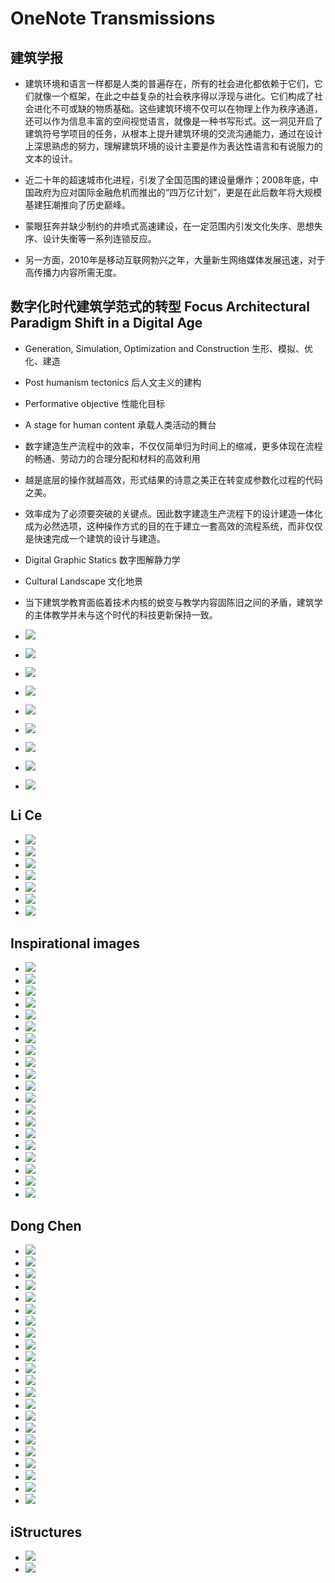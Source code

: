 # OneNote Transmissions

## 建筑学报
- 建筑环境和语言一样都是人类的普遍存在，所有的社会进化都依赖于它们，它们就像一个框架，在此之中益复杂的社会秩序得以浮现与进化。它们构成了社会进化不可或缺的物质基础。这些建筑环境不仅可以在物理上作为秩序通道，还可以作为信息丰富的空间视觉语言，就像是一种书写形式。这一洞见开启了建筑符号学项目的任务，从根本上提升建筑环境的交流沟通能力，通过在设计上深思熟虑的努力，理解建筑环境的设计主要是作为表达性语言和有说服力的文本的设计。

- 近二十年的超速城市化进程，引发了全国范围的建设量爆炸；2008年底，中国政府为应对国际金融危机而推出的“四万亿计划”，更是在此后数年将大规模基建狂潮推向了历史巅峰。

- 蒙眼狂奔并缺少制约的井喷式高速建设，在一定范围内引发文化失序、思想失序、设计失衡等一系列连锁反应。

- 另一方面，2010年是移动互联网勃兴之年，大量新生网络媒体发展迅速，对于高传播力内容所需无度。

## 数字化时代建筑学范式的转型 Focus Architectural Paradigm Shift in a Digital Age

- Generation, Simulation, Optimization and Construction 生形、模拟、优化、建造

- Post humanism tectonics 后人文主义的建构

- Performative objective 性能化目标

- A stage for human content  承载人类活动的舞台

- 数字建造生产流程中的效率，不仅仅简单归为时间上的缩减，更多体现在流程的畅通、劳动力的合理分配和材料的高效利用

- 越是底层的操作就越高效，形式结果的诗意之美正在转变成参数化过程的代码之美。

- 效率成为了必须要突破的关键点。因此数字建造生产流程下的设计建造一体化成为必然选项，这种操作方式的目的在于建立一套高效的流程系统，而非仅仅是快速完成一个建筑的设计与建造。

- Digital Graphic Statics 数字图解静力学

- Cultural Landscape 文化地景

- 当下建筑学教育面临着技术内核的蜕变与教学内容固陈旧之间的矛盾，建筑学的主体教学并未与这个时代的科技更新保持一致。

- ![](12_OneNoteTransmisions/12_OneNoteTransmisions_2022-11-19-15-36-14.png)
- ![](12_OneNoteTransmisions/12_OneNoteTransmisions_2022-11-19-15-36-23.png)
- ![](12_OneNoteTransmisions/12_OneNoteTransmisions_2022-11-19-15-36-28.png)
- ![](12_OneNoteTransmisions/12_OneNoteTransmisions_2022-11-19-15-36-33.png)
- ![](12_OneNoteTransmisions/12_OneNoteTransmisions_2022-11-19-15-36-37.png)
- ![](12_OneNoteTransmisions/12_OneNoteTransmisions_2022-11-19-15-36-41.png)
- ![](12_OneNoteTransmisions/12_OneNoteTransmisions_2022-11-19-15-36-45.png)
- ![](12_OneNoteTransmisions/12_OneNoteTransmisions_2022-11-19-15-36-49.png)
- ![](12_OneNoteTransmisions/12_OneNoteTransmisions_2022-11-19-15-36-53.png)

## Li Ce
- ![](12_OneNoteTransmisions/12_OneNoteTransmisions_2022-11-19-15-31-11.png)
- ![](12_OneNoteTransmisions/12_OneNoteTransmisions_2022-11-19-15-31-15.png)
- ![](12_OneNoteTransmisions/12_OneNoteTransmisions_2022-11-19-15-31-18.png)
- ![](12_OneNoteTransmisions/12_OneNoteTransmisions_2022-11-19-15-31-21.png)
- ![](12_OneNoteTransmisions/12_OneNoteTransmisions_2022-11-19-15-31-25.png)
- ![](12_OneNoteTransmisions/12_OneNoteTransmisions_2022-11-19-15-31-28.png)
- ![](12_OneNoteTransmisions/12_OneNoteTransmisions_2022-11-19-15-31-31.png)

## Inspirational images

- ![](12_OneNoteTransmisions/12_OneNoteTransmisions_2022-11-19-15-37-55.png)
- ![](12_OneNoteTransmisions/12_OneNoteTransmisions_2022-11-19-15-38-08.png)
- ![](12_OneNoteTransmisions/12_OneNoteTransmisions_2022-11-19-15-38-27.png)
- ![](12_OneNoteTransmisions/12_OneNoteTransmisions_2022-11-19-15-38-37.png)
- ![](12_OneNoteTransmisions/12_OneNoteTransmisions_2022-11-19-15-39-00.png)
- ![](12_OneNoteTransmisions/12_OneNoteTransmisions_2022-11-19-15-39-03.png)
- ![](12_OneNoteTransmisions/12_OneNoteTransmisions_2022-11-19-15-39-05.png)
- ![](12_OneNoteTransmisions/12_OneNoteTransmisions_2022-11-19-15-43-42.png)
- ![](12_OneNoteTransmisions/12_OneNoteTransmisions_2022-11-19-15-44-24.png)
- ![](12_OneNoteTransmisions/12_OneNoteTransmisions_2022-11-19-15-44-37.png)
- ![](12_OneNoteTransmisions/12_OneNoteTransmisions_2022-11-19-15-46-24.png)
- ![](12_OneNoteTransmisions/12_OneNoteTransmisions_2022-11-19-15-46-27.png)
- ![](12_OneNoteTransmisions/12_OneNoteTransmisions_2022-11-19-15-46-30.png)
- ![](12_OneNoteTransmisions/12_OneNoteTransmisions_2022-11-19-15-46-36.png)
- ![](12_OneNoteTransmisions/12_OneNoteTransmisions_2022-11-19-15-46-38.png)
- ![](12_OneNoteTransmisions/12_OneNoteTransmisions_2022-11-19-15-46-45.png)
- ![](12_OneNoteTransmisions/12_OneNoteTransmisions_2022-11-19-15-46-48.png)
- ![](12_OneNoteTransmisions/12_OneNoteTransmisions_2022-11-19-15-47-27.png)
- ![](12_OneNoteTransmisions/12_OneNoteTransmisions_2022-11-19-15-47-31.png)
- ![](12_OneNoteTransmisions/12_OneNoteTransmisions_2022-11-19-15-47-34.png)


## Dong Chen

- ![](12_OneNoteTransmisions/12_OneNoteTransmisions_2022-11-19-15-39-22.png)
- ![](12_OneNoteTransmisions/12_OneNoteTransmisions_2022-11-19-15-41-53.png)
- ![](12_OneNoteTransmisions/12_OneNoteTransmisions_2022-11-19-15-41-57.png)
- ![](12_OneNoteTransmisions/12_OneNoteTransmisions_2022-11-19-15-42-00.png)
- ![](12_OneNoteTransmisions/12_OneNoteTransmisions_2022-11-19-15-42-02.png)
- ![](12_OneNoteTransmisions/12_OneNoteTransmisions_2022-11-19-15-42-08.png)
- ![](12_OneNoteTransmisions/12_OneNoteTransmisions_2022-11-19-15-42-16.png)
- ![](12_OneNoteTransmisions/12_OneNoteTransmisions_2022-11-19-15-42-18.png)
- ![](12_OneNoteTransmisions/12_OneNoteTransmisions_2022-11-19-15-42-21.png)
- ![](12_OneNoteTransmisions/12_OneNoteTransmisions_2022-11-19-15-42-23.png)
- ![](12_OneNoteTransmisions/12_OneNoteTransmisions_2022-11-19-15-42-25.png)
- ![](12_OneNoteTransmisions/12_OneNoteTransmisions_2022-11-19-15-42-28.png)
- ![](12_OneNoteTransmisions/12_OneNoteTransmisions_2022-11-19-15-42-30.png)
- ![](12_OneNoteTransmisions/12_OneNoteTransmisions_2022-11-19-15-42-35.png)
- ![](12_OneNoteTransmisions/12_OneNoteTransmisions_2022-11-19-15-42-40.png)
- ![](12_OneNoteTransmisions/12_OneNoteTransmisions_2022-11-19-15-42-42.png)
- ![](12_OneNoteTransmisions/12_OneNoteTransmisions_2022-11-19-15-42-45.png)
- ![](12_OneNoteTransmisions/12_OneNoteTransmisions_2022-11-19-15-42-48.png)
- ![](12_OneNoteTransmisions/12_OneNoteTransmisions_2022-11-19-15-42-51.png)
- ![](12_OneNoteTransmisions/12_OneNoteTransmisions_2022-11-19-15-42-54.png)
- ![](12_OneNoteTransmisions/12_OneNoteTransmisions_2022-11-19-15-42-57.png)
- ![](12_OneNoteTransmisions/12_OneNoteTransmisions_2022-11-19-15-43-00.png)


## iStructures

- ![](12_OneNoteTransmisions/12_OneNoteTransmisions_2022-11-19-15-43-33.png)
- ![](12_OneNoteTransmisions/12_OneNoteTransmisions_2022-11-19-15-43-35.png)